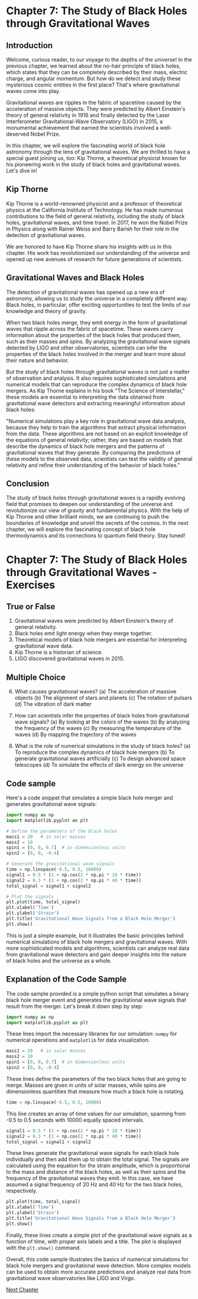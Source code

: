 # Chapter 7: The Study of Black Holes through Gravitational Waves

## Introduction

Welcome, curious reader, to our voyage to the depths of the universe! In the previous chapter, we learned about the no-hair principle of black holes, which states that they can be completely described by their mass, electric charge, and angular momentum. But how do we detect and study these mysterious cosmic entities in the first place? That's where gravitational waves come into play.

Gravitational waves are ripples in the fabric of spacetime caused by the acceleration of massive objects. They were predicted by Albert Einstein's theory of general relativity in 1916 and finally detected by the Laser Interferometer Gravitational-Wave Observatory (LIGO) in 2015, a monumental achievement that earned the scientists involved a well-deserved Nobel Prize.

In this chapter, we will explore the fascinating world of black hole astronomy through the lens of gravitational waves. We are thrilled to have a special guest joining us, too: Kip Thorne, a theoretical physicist known for his pioneering work in the study of black holes and gravitational waves. Let's dive in!

## Kip Thorne

Kip Thorne is a world-renowned physicist and a professor of theoretical physics at the California Institute of Technology. He has made numerous contributions to the field of general relativity, including the study of black holes, gravitational waves, and time travel. In 2017, he won the Nobel Prize in Physics along with Rainer Weiss and Barry Barish for their role in the detection of gravitational waves.

We are honored to have Kip Thorne share his insights with us in this chapter. His work has revolutionized our understanding of the universe and opened up new avenues of research for future generations of scientists.

## Gravitational Waves and Black Holes

The detection of gravitational waves has opened up a new era of astronomy, allowing us to study the universe in a completely different way. Black holes, in particular, offer exciting opportunities to test the limits of our knowledge and theory of gravity.

When two black holes merge, they emit energy in the form of gravitational waves that ripple across the fabric of spacetime. These waves carry information about the properties of the black holes that produced them, such as their masses and spins. By analyzing the gravitational wave signals detected by LIGO and other observatories, scientists can infer the properties of the black holes involved in the merger and learn more about their nature and behavior.

But the study of black holes through gravitational waves is not just a matter of observation and analysis. It also requires sophisticated simulations and numerical models that can reproduce the complex dynamics of black hole mergers. As Kip Thorne explains in his book "The Science of Interstellar," these models are essential to interpreting the data obtained from gravitational wave detectors and extracting meaningful information about black holes:

"Numerical simulations play a key role in gravitational wave data analysis, because they help to train the algorithms that extract physical information from the data. These algorithms are not based on an explicit knowledge of the equations of general relativity; rather, they are based on models that describe the dynamics of black hole mergers and the patterns of gravitational waves that they generate. By comparing the predictions of these models to the observed data, scientists can test the validity of general relativity and refine their understanding of the behavior of black holes."

## Conclusion

The study of black holes through gravitational waves is a rapidly evolving field that promises to deepen our understanding of the universe and revolutionize our view of gravity and fundamental physics. With the help of Kip Thorne and other brilliant minds, we are continuing to push the boundaries of knowledge and unveil the secrets of the cosmos. In the next chapter, we will explore the fascinating concept of black hole thermodynamics and its connections to quantum field theory. Stay tuned!
# Chapter 7: The Study of Black Holes through Gravitational Waves - Exercises

## True or False

1. Gravitational waves were predicted by Albert Einstein's theory of general relativity.
2. Black holes emit light energy when they merge together.
3. Theoretical models of black hole mergers are essential for interpreting gravitational wave data.
4. Kip Thorne is a historian of science.
5. LIGO discovered gravitational waves in 2015.

## Multiple Choice

6. What causes gravitational waves?
(a) The acceleration of massive objects
(b) The alignment of stars and planets
(c) The rotation of pulsars
(d) The vibration of dark matter

7. How can scientists infer the properties of black holes from gravitational wave signals?
(a) By looking at the colors of the waves
(b) By analyzing the frequency of the waves
(c) By measuring the temperature of the waves
(d) By mapping the trajectory of the waves

8. What is the role of numerical simulations in the study of black holes?
(a) To reproduce the complex dynamics of black hole mergers
(b) To generate gravitational waves artificially
(c) To design advanced space telescopes
(d) To simulate the effects of dark energy on the universe

## Code sample

Here's a code snippet that simulates a simple black hole merger and generates gravitational wave signals:

```python
import numpy as np
import matplotlib.pyplot as plt

# Define the parameters of the black holes
mass1 = 20   # in solar masses
mass2 = 10
spin1 = [0, 0, 0.7]  # in dimensionless units
spin2 = [0, 0, -0.4]

# Generate the gravitational wave signals
time = np.linspace(-0.5, 0.5, 10000)
signal1 = 0.5 * (1 + np.cos(2 * np.pi * 20 * time))
signal2 = 0.3 * (1 + np.cos(2 * np.pi * 40 * time))
total_signal = signal1 + signal2

# Plot the signals
plt.plot(time, total_signal)
plt.xlabel('Time')
plt.ylabel('Strain')
plt.title('Gravitational Wave Signals from a Black Hole Merger')
plt.show()
```

This is just a simple example, but it illustrates the basic principles behind numerical simulations of black hole mergers and gravitational waves. With more sophisticated models and algorithms, scientists can analyze real data from gravitational wave detectors and gain deeper insights into the nature of black holes and the universe as a whole.
## Explanation of the Code Sample

The code sample provided is a simple python script that simulates a binary black hole merger event and generates the gravitational wave signals that result from the merger. Let's break it down step by step:

```python
import numpy as np
import matplotlib.pyplot as plt
```

These lines import the necessary libraries for our simulation: `numpy` for numerical operations and `matplotlib` for data visualization.

```python
mass1 = 20   # in solar masses
mass2 = 10
spin1 = [0, 0, 0.7]  # in dimensionless units
spin2 = [0, 0, -0.4]
```

These lines define the parameters of the two black holes that are going to merge. Masses are given in units of solar masses, while spins are dimensionless quantities that measure how much a black hole is rotating.

```python
time = np.linspace(-0.5, 0.5, 10000)
```

This line creates an array of time values for our simulation, spanning from -0.5 to 0.5 seconds with 10000 equally spaced intervals.

```python
signal1 = 0.5 * (1 + np.cos(2 * np.pi * 20 * time))
signal2 = 0.3 * (1 + np.cos(2 * np.pi * 40 * time))
total_signal = signal1 + signal2
```

These lines generate the gravitational wave signals for each black hole individually and then add them up to obtain the total signal. The signals are calculated using the equation for the strain amplitude, which is proportional to the mass and distance of the black holes, as well as their spins and the frequency of the gravitational waves they emit. In this case, we have assumed a signal frequency of 20 Hz and 40 Hz for the two black holes, respectively.

```python
plt.plot(time, total_signal)
plt.xlabel('Time')
plt.ylabel('Strain')
plt.title('Gravitational Wave Signals from a Black Hole Merger')
plt.show()
```

Finally, these lines create a simple plot of the gravitational wave signals as a function of time, with proper axis labels and a title. The plot is displayed with the `plt.show()` command.

Overall, this code sample illustrates the basics of numerical simulations for black hole mergers and gravitational wave detection. More complex models can be used to obtain more accurate predictions and analyze real data from gravitational wave observatories like LIGO and Virgo.


[Next Chapter](08_Chapter08.md)